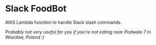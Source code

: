# Slack FoodBot

AWS Lambda function to handle Slack slash commands.

*Probably not very useful for you if you're not eating near Podwale 7 in Wrocław, Poland :)*
